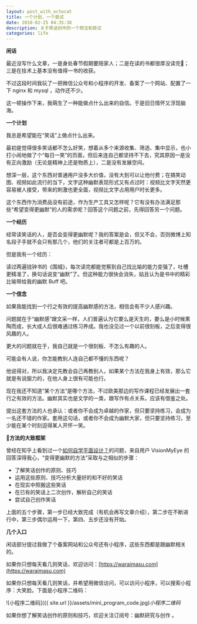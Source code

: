 ```yaml
---
layout: post_with_octocat
title: 一个计划，一个尝试
date: 2018-02-25 04:35:38
description: 关于笑话创作的一个想法和尝试
categories: life
---
```


**闲话**

最近没写什么文章，一是身处春节假期要陪家人；二是在读的书都很厚没读完；三是在技术上基本没有值得一书的收获。

不过这段时间我玩了一把微信公众号和小程序的开发、备案了一个网站、配置了一下 nginx 和 mysql ，动作还不少。

这一顿操作下来，我萌生了一种能做点什么出来的自信。于是旧日情怀又浮现脑海。


**一个计划**

我总是希望能在“笑话”上做点什么出来。

最初是觉得很多笑话都不怎么好笑，想着从多个来源收集、筛选、集中显示，也小打小闹地做了个“每日一笑”的页面，但后来连自己都坚持不下去，究其原因一是没有正向激励（无论是精神上还是物质上），二是没有发展空间。

想深一层，这个东西对普通用户没多大价值，没有大到可以让他付费；在搞笑动图、视频如此流行的当下，文字这种幽默表现形式又有点过时：视频比文字天然更容易被人接受，带来的刺激也更全面，视频比文字占用用户时长更多。

这个东西作为消费品没有前途，作为生产工具又怎样呢？它有没有办法满足那些“希望变得更幽默”的人的需求呢？回答这个问题之前，先得回答另一个问题。

**一个经历**

经常读笑话的人，是否会变得更幽默呢？我的答案是会，但又不会，否则微博上知名段子手就不会只有那几个，他们的关注者可都是上百万的。

但是我有一个经历：

读过两遍钱钟书的《围城》，每次读完都能觉察到自己找比喻的能力变强了，吐槽更精准了，换句话说变“幽默”了。但这种能力很快会消失，姑且认为是书中的精彩比喻带给我的幽默 Buff 吧。

**一个信念**

如果我能找到一个行之有效的提高幽默感的方法，相信会有不少人感兴趣。

问题就在于“幽默感”跟文采一样，人们普遍认为它要么是天生的，要么是小时候熏陶而成，长大成人后很难通过练习养成。我也没见过一个以前很刻板，之后变得很风趣的人。

更大的问题就在于，我自己就是一个很刻板、不怎么有趣的人。

可能会有人说，你怎能教别人连自己都不懂的东西呢？

他说得对，所以我决定先教会自己再教别人，如果某个方法在我身上有效，那么它就是有说服力的，在他人身上很有可能也行。

现在我还不知道“某个方法”是哪个方法，不过欧美那边的写作课程已经发展出一套行之有效的方法。幽默其实也是文学的一类，跟写作有点关系，应该有借鉴之处。

提出这套方法的人也承认：或者你不会成为卓越的作家，但只要坚持练习，会成为一名还不错的作家。套用这句话，或者你不会成为幽默大家，但只要坚持练习，至少能在某个时刻逗得某人开怀一笑。

**方法的大致框架**

曾经在知乎上看到过一个[如何自学平面设计？](https://www.zhihu.com/question/20712253)的问题，来自用户 VisionMyEye 的回答深得我心，“变得更幽默的方法”采取与之相似的步骤：

- 了解笑话创作的原则、技巧
- 运用这些原则、技巧分析大量好的和不好的笑话
- 在现实中照搬这些笑话
- 在已有的笑话上二次创作，解析自己的笑话
- 尝试自己创作笑话

上面的五个步骤，第一步已经大致完成（有机会再写文章介绍），第二步在不断进行中，第三步偶尔运用一下，第四、五步还没有开始。

**几个入口**

闲话部分提过我做了个备案网站和公众号还有小程序，这些东西都是跟幽默相关的。

如果你只想每天看几则笑话，欢迎访问：[https://waraimasu.com](https://waraimasu.com)

如果你只想每天看几则笑话，并希望用微信访问，可以访问小程序，可以搜索小程序：大笑脸。下面是小程序二维码：

![小程序二维码]({{ site.url }}/assets/mini_program_code.jpg)*小程序二维码*

如果你想了解笑话创作的原则和技巧，欢迎关注订阅号：幽默研究与创作 。
